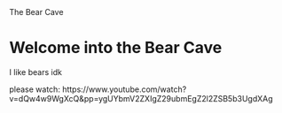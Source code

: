 <!DOCTYPE html>
<html lang="en">
<head>
    <meta charset="UTF-8">
    <meta name="viewport" content="width=device-width, initial-scale=1.0">
    <BearCave>The Bear Cave</BearCave>
</head>
<body>
    <h1>Welcome into the Bear Cave</h1>
    <p>I like bears idk</p>
</body>

  </body> please watch: </body>
<linktext> https://www.youtube.com/watch?v=dQw4w9WgXcQ&pp=ygUYbmV2ZXIgZ29ubmEgZ2l2ZSB5b3UgdXAg </linktext>
  
</html>
